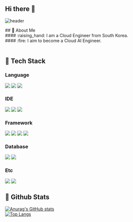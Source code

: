 ## Hi there 👋

  ![header](https://capsule-render.vercel.app/api?type=waving&color=gradient&height=300&section=header&text=Welcome%20to%20my%20Github)


<div>
  <!--Body-->
  ## 👀 About Me<br/>
  #### :raising_hand: I am a Cloud Engineer from South Korea.<br/>
  #### :fire: I aim to become a Cloud AI Engineer.<br/>
  <br/>
  
  ## 🧱 Tech Stack
  ### Language
  <!--Python-->
  <img src="https://img.shields.io/badge/Python-3776AB?style=flat-square&logo=Python&logoColor=white"/>
  <!--Dart-->
  <img src="https://img.shields.io/badge/dart-0175C2?style=flat-square&logo=dart&logoColor=white"/>
  <!--Java-->
  <img src="https://img.shields.io/badge/Java-1662BD?style=flat-square&logo=Java&logoColor=white"/>
  <br/>
  
  ### IDE
  <!--Android Studio-->
  <img src="https://img.shields.io/badge/androidstudio-3DDC84?style=flat-square&logo=androidstudio&logoColor=white"/>
  <!--VS Code-->
  <img src="https://img.shields.io/badge/VSCode-2BB6F6?style=flat-square&logo=VSCode&logoColor=white"/>
  <!--Eclipse-->
  <img src="https://img.shields.io/badge/eclipseide-2C2255?style=flat-square&logo=eclipseide&logoColor=white"/>
  <br/>

  ### Framework
  <!--Streamlit-->
  <img src="https://img.shields.io/badge/streamlit-FF4B4B?style=flat-square&logo=streamlit&logoColor=white"/>
  <!--FastAPI-->
  <img src="https://img.shields.io/badge/fastapi-009688?style=flat-square&logo=fastapi&logoColor=white"/>
  <!--Adnroid-->
  <img src="https://img.shields.io/badge/android-3DDC84?style=flat-square&logo=android&logoColor=white"/>
  <!--Flutter-->
  <img src="https://img.shields.io/badge/flutter-02569B?style=flat-square&logo=flutter&logoColor=white"/>
  <br/>

  ### Database
  <!--Mysql-->
  <img src="https://img.shields.io/badge/mysql-4479A1?style=flat-square&logo=mysql&logoColor=white"/>
  <!--PostgreSQL-->
  <img src="https://img.shields.io/badge/postgresql-4169E1?style=flat-square&logo=postgresql&logoColor=white"/>
  <br/>

  ### Etc
  <!--AWS-->
  <img src="https://img.shields.io/badge/aws-222F3E?style=flat-square&logo=aws&logoColor=white"/>
  <!--Git hub-->
  <img src="https://img.shields.io/badge/github-181717?style=flat-square&logo=github&logoColor=white"/>
  <br/>
  
  ## 🤔 Github Stats
  [![Anurag's GitHub stats](https://github-readme-stats.vercel.app/api?username=kimjh2630)](https://github.com/anuraghazra/github-readme-stats)
  <br/>
  [![Top Langs](https://github-readme-stats.vercel.app/api/top-langs/?username=kimjh2630)](https://github.com/anuraghazra/github-readme-stats)
  
</div>
<!--
**kimjh2630/kimjh2630** is a ✨ _special_ ✨ repository because its `README.md` (this file) appears on your GitHub profile.

Here are some ideas to get you started:

- 🔭 I’m currently working on ...
- 🌱 I’m currently learning ...
- 👯 I’m looking to collaborate on ...
- 🤔 I’m looking for help with ...
- 💬 Ask me about ...
- 📫 How to reach me: ...
- 😄 Pronouns: ...
- ⚡ Fun fact: ...
-->

